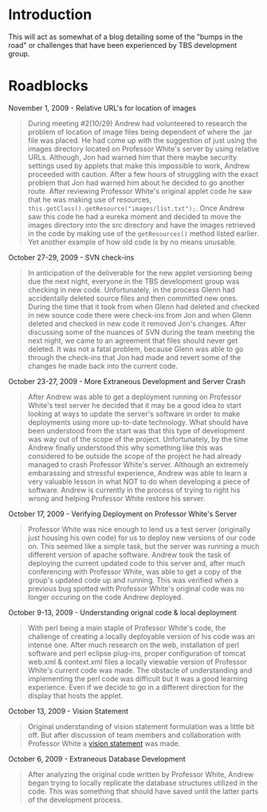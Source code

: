 # Introduction #

This will act as somewhat of a blog detailing some of the "bumps in the road" or challenges that have been experienced by TBS development group.

# Roadblocks #

November 1, 2009 - Relative URL's for location of images
> During meeting #2(10/29) Andrew had volunteered to research the problem of location of image files being dependent of where the .jar file was placed.  He had come up with the suggestion of just using the images directory located on Professor White's server by using relative URLs.  Although, Jon had warned him that there maybe security settings used by applets that make this impossible to work, Andrew proceeded with caution.  After a few hours of struggling with the exact problem that Jon had warned him about he decided to go another route.  After reviewing Professor White's original applet code he saw that he was making use of resources, `this.getClass().getResource("images/list.txt");`.  Once Andrew saw this code he had a eureka moment and decided to move the images directory into the src directory and have the images retrieved in the code by making use of the `getResources()` method listed earlier.  Yet another example of how old code is by no means unusable.

October 27-29, 2009 - SVN check-ins
> In anticipation of the deliverable for the new applet versioning being due the next night, everyone in the TBS development group was checking in new code.  Unfortunately, in the process Glenn had accidentally deleted source files and then committed new ones.  During the time that it took from when Glenn had deleted and checked in new source code there were check-ins from Jon and when Glenn deleted and checked in new code it removed Jon's changes.  After discussing some of the nuances of SVN during the team meeting the next night, we came to an agreement that files should never get deleted.  It was not a fatal problem, because Glenn was able to go through the check-ins that Jon had made and revert some of the changes he made back into the current code.

October 23-27, 2009 - More Extraneous Development and Server Crash
> After Andrew was able to get a deployment running on Professor White's test server he decided that it may be a good idea to start looking at ways to update the server's software in order to make deployments using more up-to-date technology.  What should have been understood from the start was that this type of development was way out of the scope of the project.  Unfortunately, by the time Andrew finally understood this why something like this was considered to be outside the scope of the project he had already managed to crash Professor White's server.  Although an extremely embarassing and stressful experience, Andrew was able to learn a very valuable lesson in what NOT to do when developing a piece of software.  Andrew is currently in the process of trying to right his wrong and helping Professor White restore his server.

October 17, 2009 - Verifying Deployment on Professor White's Server
> Professor White was nice enough to lend us a test server (originally just housing his own code) for us to deploy new versions of our code on.  This seemed like a simple task, but the server was running a much different version of apache software.  Andrew took the task of deploying the current updated code to this server and, after much conferencing with Professor White, was able to get a copy of the group's updated code up and running.  This was verified when a previous bug spotted with Professor White's original code was no longer occuring on the code Andrew deployed.

October 9-13, 2009 - Understanding orignal code & local deployment
> With perl being a main staple of Professor White's code, the challenge of creating a locally deployable version of his code was an intense one.  After much research on the web, installation of perl software and perl eclipse plug-ins, proper configuration of tomcat web.xml & context.xml files a locally viewable version of Professor White's current code was made.  The obstacle of understanding and implementing the perl code was difficult but it was a good learning experience.  Even if we decide to go in a different direction for the display that hosts the applet.

October 13, 2009 - Vision Statement
> Original understanding of vision statement formulation was a little bit off. But after discussion of team members and collaboration with Professor White a [vision statement](VisionStatement.md) was made.

October 6, 2009 - Extraneous Database Development
> After analyzing the original code written by Professor White, Andrew began trying to locally replicate the database structures utilized in the code.  This was something that should have saved until the latter parts of the development process.